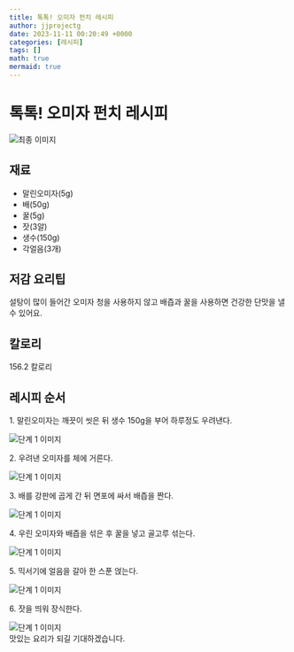 ```yaml
---
title: 톡톡! 오미자 펀치 레시피
author: jjprojectg
date: 2023-11-11 00:20:49 +0000
categories: [레시피]
tags: []
math: true
mermaid: true
---
```

<meta name="og:type" content="website"/>
<meta charset="UTF-8"/>
<div class="header">
  <h1>톡톡! 오미자 펀치 레시피</h1>
</div>

<div class="container my-4">
  <div class="row">
    <div class="col-12 col-md-6">
      <div class="recipe-image">
        <img src="http://www.foodsafetykorea.go.kr/uploadimg/cook/10_01125_2.png" class="step-image" alt="최종 이미지"/>
      </div>
    </div>
    <div class="col-12 col-md-6">
      <div class="ingredients">
        <h2>재료</h2>
        <ul class="card">
          <li> 말린오미자(5g) </li>
          <li>  배(50g) </li>
          <li>  꿀(5g) </li>
          <li>  잣(3알) </li>
          <li> 생수(150g) </li>
          <li>  각얼음(3개) </li>
</ul>
      </div>
    </div>
    <div class="col-12 col-md-6">
      <div class="ingredients">
        <h2>저감 요리팁</h2>
        <div class="card"> 
          <p>
            설탕이 많이 들어간 오미자 청을 사용하지 않고 배즙과 꿀을 사용하면 건강한 단맛을 낼 수 있어요.
          </p>
        </div>
      </div>
      <div class="ingredients">
        <h2>칼로리</h2>
        <div class="card"> 
          <p>
            156.2 칼로리
          </p>
        </div>
      </div>
    </div>
  </div>

  <h2 class="my-4">레시피 순서</h2>
  <div class="card recipe-card">
    <div class="card-body recipe-step">
      <p class="card-text step-description">1. 말린오미자는 깨끗이 씻은 뒤 생수 150g을 부어 하루정도 우려낸다.</p>
      <img src="http://www.foodsafetykorea.go.kr/uploadimg/cook/20_01125_1.JPG" alt="단계 1 이미지" class="step-image"/>
    </div>
  </div>
  <div class="card recipe-card">
    <div class="card-body recipe-step">
      <p class="card-text step-description">2. 우려낸 오미자를 체에 거른다.</p>
      <img src="http://www.foodsafetykorea.go.kr/uploadimg/cook/20_01125_2.JPG" alt="단계 1 이미지" class="step-image"/>
    </div>
  </div>
  <div class="card recipe-card">
    <div class="card-body recipe-step">
      <p class="card-text step-description">3. 배를 강판에 곱게 간 뒤 면포에 싸서 배즙을 짠다.</p>
      <img src="http://www.foodsafetykorea.go.kr/uploadimg/cook/20_01125_3.JPG" alt="단계 1 이미지" class="step-image"/>
    </div>
  </div>
  <div class="card recipe-card">
    <div class="card-body recipe-step">
      <p class="card-text step-description">4. 우린 오미자와 배즙을 섞은 후 꿀을 넣고 골고루 섞는다.</p>
      <img src="http://www.foodsafetykorea.go.kr/uploadimg/cook/20_01125_4.JPG" alt="단계 1 이미지" class="step-image"/>
    </div>
  </div>
  <div class="card recipe-card">
    <div class="card-body recipe-step">
      <p class="card-text step-description">5. 믹서기에 얼음을 갈아 한 스푼 얹는다.</p>
      <img src="http://www.foodsafetykorea.go.kr/uploadimg/cook/20_01125_5.JPG" alt="단계 1 이미지" class="step-image"/>
    </div>
  </div>
  <div class="card recipe-card">
    <div class="card-body recipe-step">
      <p class="card-text step-description">6. 잣을 띄워 장식한다.</p>
      <img src="http://www.foodsafetykorea.go.kr/uploadimg/cook/20_01125_6.JPG" alt="단계 1 이미지" class="step-image"/>
    </div>
  </div>

</div>
맛있는 요리가 되길 기대하겠습니다.
